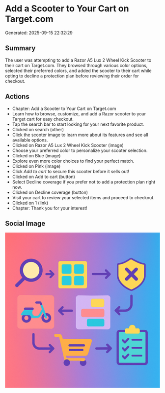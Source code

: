 # Add a Scooter to Your Cart on Target.com

Generated: 2025-09-15 22:32:29

## Summary

The user was attempting to add a Razor A5 Lux 2 Wheel Kick Scooter to their cart on Target.com. They browsed through various color options, selected their preferred colors, and added the scooter to their cart while opting to decline a protection plan before reviewing their order for checkout.

## Actions

- Chapter: Add a Scooter to Your Cart on Target.com
-    Learn how to browse, customize, and add a Razor scooter to your Target cart for easy checkout.
- Tap the search bar to start looking for your next favorite product.
- Clicked on search (other)
- Click the scooter image to learn more about its features and see all available options.
- Clicked on Razor A5 Lux 2 Wheel Kick Scooter (image)
- Choose your preferred color to personalize your scooter selection.
- Clicked on Blue (image)
- Explore even more color choices to find your perfect match.
- Clicked on Pink (image)
- Click *Add to cart* to secure this scooter before it sells out!
- Clicked on Add to cart (button)
- Select Decline coverage if you prefer not to add a protection plan right now.
- Clicked on Decline coverage (button)
- Visit your cart to review your selected items and proceed to checkout.
- Clicked on 1 (link)
- Chapter: Thank you for your interest!

## Social Image

![Flow Social Image](images\user_flow.png)
